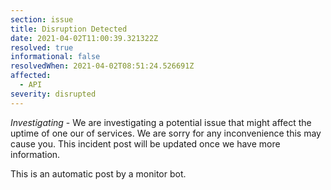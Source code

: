 ```yaml
---
section: issue
title: Disruption Detected
date: 2021-04-02T11:00:39.321322Z
resolved: true
informational: false
resolvedWhen: 2021-04-02T08:51:24.526691Z
affected:
  - API
severity: disrupted
---
```

*Investigating* - We are investigating a potential issue that might affect the uptime of one our of services. We are sorry for any inconvenience this may cause you. This incident post will be updated once we have more information.

This is an automatic post by a monitor bot.
        